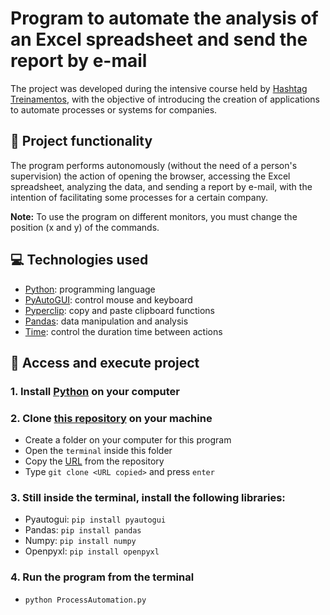 # Program to automate the analysis of an Excel spreadsheet and send the report by e-mail
The project was developed during the intensive course held by [Hashtag Treinamentos](https://www.hashtagtreinamentos.com), with the objective of introducing the creation of applications to automate processes or systems for companies.

## 🔨 Project functionality
The program performs autonomously (without the need of a person's supervision) the action of opening the browser, accessing the Excel spreadsheet, analyzing the data, and sending a report by e-mail, with the intention of facilitating some processes for a certain company. 

**Note:** To use the program on different monitors, you must change the position (x and y) of the commands.

## 💻 Technologies used 
* [Python](https://www.python.org/): programming language
* [PyAutoGUI](https://pypi.org/project/PyAutoGUI/): control mouse and keyboard
* [Pyperclip](https://pypi.org/project/pyperclip/): copy and paste clipboard functions
* [Pandas](https://pypi.org/project/pandas/): data manipulation and analysis
* [Time](https://docs.python.org/pt-br/3/library/time.html): control the duration time between actions

## 📁 Access and execute project
### 1. Install [Python](https://www.python.org/) on your computer

### 2. Clone [this repository](https://github.com/ArturColen/ProcessAutomation) on your machine
* Create a folder on your computer for this program
* Open the `terminal` inside this folder
* Copy the [URL](https://github.com/ArturColen/ProcessAutomation.git) from the repository
* Type `git clone <URL copied>` and press `enter`

### 3. Still inside the terminal, install the following libraries:
* Pyautogui: `pip install pyautogui`
* Pandas: `pip install pandas`
* Numpy: `pip install numpy`
* Openpyxl: `pip install openpyxl`

### 4. Run the program from the terminal
* `python ProcessAutomation.py`
